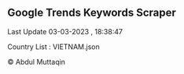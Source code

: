 

## Google Trends Keywords Scraper 
 
Last Update 03-03-2023 , 18:38:47

Country List :
VIETNAM.json



© Abdul Muttaqin 
